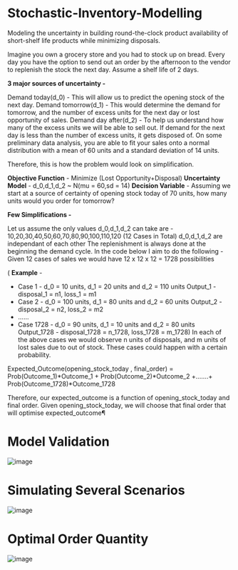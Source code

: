 # Stochastic-Inventory-Modelling
Modeling the uncertainty in building round-the-clock product availability of short-shelf life products while minimizing disposals.

Imagine you own a grocery store and you had to stock up on bread. Every day you have the option to send out an order by the afternoon to the vendor to replenish the stock the next day. Assume a shelf life of 2 days.

**3 major sources of uncertainty -**

Demand today(d_0) - This will allow us to predict the opening stock of the next day.
Demand tomorrow(d_1) - This would determine the demand for tomorrow, and the number of excess units for the next day or lost opportunity of sales.
Demand day after(d_2) - To help us understand how many of the excess units we will be able to sell out. If demand for the next day is less than the number of excess units, it gets disposed of.
On some preliminary data analysis, you are able to fit your sales onto a normal distribution with a mean of 60 units and a standard deviation of 14 units.

Therefore, this is how the problem would look on simplification.

**Objective Function** - Minimize (Lost Opportunity+Disposal)
**Uncertainty Model** - d_0,d_1,d_2 ~ N(mu = 60,sd = 14)
**Decision Variable** - Assuming we start at a source of certainty of opening stock today of 70 units, how many units would you order for tomorrow?

**Few Simplifications -**

Let us assume the only values d_0,d_1,d_2 can take are - 10,20,30,40,50,60,70,80,90,100,110,120 (12 Cases in Total)
d_0,d_1,d_2 are independant of each other
The replenishment is always done at the beginning the demand cycle.
In the code below I aim to do the following - Given 12 cases of sales we would have 12 x 12 x 12 = 1728 possibilities

( **Example** -

- Case 1 - d_0 = 10 units, d_1 = 20 units and d_2 = 110 units Output_1 - disposal_1 = n1, loss_1 = m1
- Case 2 - d_0 = 100 units, d_1 = 80 units and d_2 = 60 units Output_2 - disposal_2 = n2, loss_2 = m2
- ......
- Case 1728 - d_0 = 90 units, d_1 = 10 units and d_2 = 80 units Output_1728 - disposal_1728 = n_1728, loss_1728 = m_1728)
In each of the above cases we would observe n units of disposals, and m units of lost sales due to out of stock. These cases could happen with a certain probability.

Expected_Outcome(opening_stock_today , final_order)
= Prob(Outcome_1)*Outcome_1 + Prob(Outcome_2)*Outcome_2 +.......+ Prob(Outcome_1728)*Outcome_1728

Therefore, our expected_outcome is a function of opening_stock_today and final order. Given opening_stock_today, we will choose that final order that will optimise expected_outcome¶

# Model Validation 
![image](https://github.com/adelsakkir/Stochastic-Inventory-Modelling/assets/63802234/e12ed854-c789-4493-8edf-3f0a87a6e50b)

# Simulating Several Scenarios
![image](https://github.com/adelsakkir/Stochastic-Inventory-Modelling/assets/63802234/cfc1a76f-1ba0-4b07-8d03-f6a3401c6e9c)

# Optimal Order Quantity
![image](https://github.com/adelsakkir/Stochastic-Inventory-Modelling/assets/63802234/3bb6af79-fe2b-4a5e-bf15-b97c2cb1a1e4)


